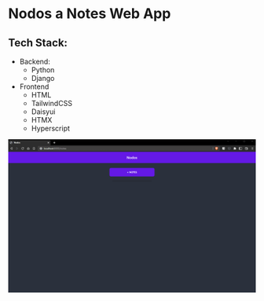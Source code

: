 # Nodos a Notes Web App

## Tech Stack:
  - Backend:
    - Python
    - Django
  - Frontend
    - HTML
    - TailwindCSS
    - Daisyui
    - HTMX
    - Hyperscript

![](Nodos3.gif)